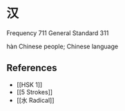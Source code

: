 # 汉
Frequency 711
General Standard 311

hàn
Chinese people; Chinese language

## References
- [[HSK 1]]
- [[5 Strokes]]
- [[水 Radical]]